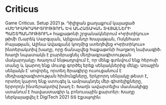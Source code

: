 # Criticus
Game Criticus. Setup
2021 թ․ Դիլիջան քաղաքում կայացած «ՄԵԴԻԱԳՐԱԳԻՏՈՒԹՅՈՒՆ ԵՎ ԱՆՀԱՏԱԿԱՆ ՏՎՅԱԼՆԵՐԻ ՊԱՇՏՊԱՆՈՒԹՅՈՒՆ» հաքաթոնի շրջանակներում 
«Կրիտիկուս» թիմի (Նարեկ Սարգսյան, Ալեքսանդր Խալաթյան, Ոսկեհատ Բայաթյան, Ալինա Ավագյան) կողմից ստեղծվեց «Կրիտիկուս» ինտերակտիվ խաղը, 
որը ճանաչվեց հաքաթոնի հաղթող նախագիծ։ Խաղի նպատակն է բարձրացնել մեդիագրագիտության մակարդակը։ 
Խաղում ենթադրվում է, որ մենք գտնվում ենք հերոսի տանը և կարող ենք մուտք գործել երեք սենյակներից մեկը։ 
Առաջին սենյակն է՝ սովորել, որտեղ ծրագիրը ուսուցանում է մեդիագրագիտության հիմունքները, 
երկրորդ սենյակը թեստ է, որտեղ կարող ենք ստուգել և ամրապնդել մեր գիտելիքները, երրորդն ինտերակտիվ խաղ է։
Խաղն ավարտելիս մասնակիցը ստանում է հավաստագիր և բոնուսային քարտեր։
Խաղը ներկայացվել է DigiTech 2021 ՏՏ Էքսպոյին։
